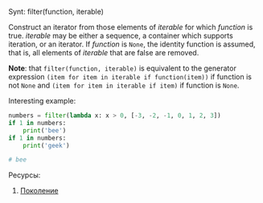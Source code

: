 Synt: filter(function, iterable)

Construct an iterator from those elements of _iterable_ for which _function_ is true. _iterable_ may be either a sequence, a container which supports iteration, or an iterator. If _function_ is `None`, the identity function is assumed, that is, all elements of _iterable_ that are false are removed.

**Note**: that `filter(function, iterable)` is equivalent to the generator expression `(item for item in iterable if function(item))` if function is not `None` and `(item for item in iterable if item)` if function is `None`.


Interesting example:

``` python
numbers = filter(lambda x: x > 0, [-3, -2, -1, 0, 1, 2, 3])
if 1 in numbers: 
    print('bee') 
if 1 in numbers: 
    print('geek')

# bee
```

Ресурсы:
1) [Поколение](https://stepik.org/lesson/640044/step/14?unit=636564) 